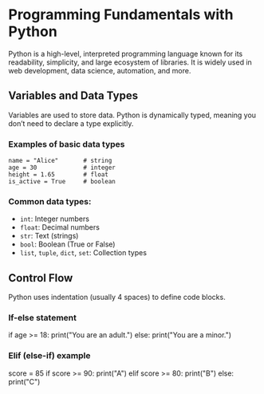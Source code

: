 # Programming Fundamentals with Python

Python is a high-level, interpreted programming language known for its readability, simplicity, and large ecosystem of libraries. It is widely used in web development, data science, automation, and more.


## Variables and Data Types

Variables are used to store data. Python is dynamically typed, meaning you don’t need to declare a type explicitly.


### Examples of basic data types
```
name = "Alice"       # string
age = 30             # integer
height = 1.65        # float
is_active = True     # boolean
```


### Common data types:
- `int`: Integer numbers
- `float`: Decimal numbers
- `str`: Text (strings)
- `bool`: Boolean (True or False)
- `list`, `tuple`, `dict`, `set`: Collection types


## Control Flow

Python uses indentation (usually 4 spaces) to define code blocks.

### If-else statement
if age >= 18:
    print("You are an adult.")
else:
    print("You are a minor.")

### Elif (else-if) example
score = 85
if score >= 90:
    print("A")
elif score >= 80:
    print("B")
else:
    print("C")
